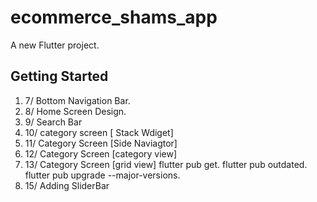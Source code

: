 # ecommerce_shams_app

A new Flutter project.

## Getting Started

1. 7/ Bottom Navigation Bar.
2. 8/ Home Screen Design.
3. 9/ Search Bar
4. 10/ category screen [ Stack Wdiget]
5. 11/ Category Screen [Side Naviagtor]
6. 12/ Category Screen [category view]
7. 13/ Category Screen [grid view]
flutter pub get. flutter pub outdated. flutter pub upgrade --major-versions.
8. 15/ Adding SliderBar
